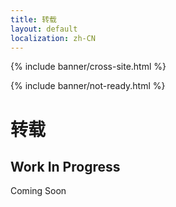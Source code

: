 ```yaml
---
title: 转载
layout: default
localization: zh-CN
---
```


{% include banner/cross-site.html %}

{% include banner/not-ready.html %}

# 转载

## Work In Progress

Coming Soon

